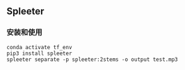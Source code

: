 ## Spleeter

### 安装和使用

```shell
conda activate tf_env
pip3 install spleeter
spleeter separate -p spleeter:2stems -o output test.mp3
```
